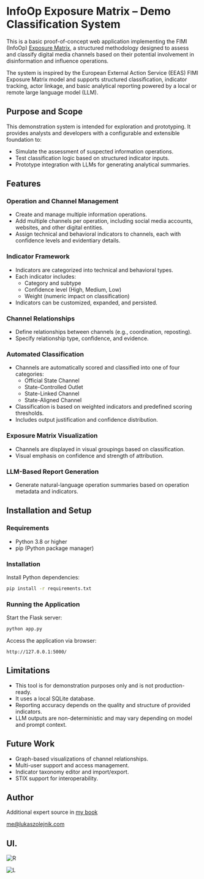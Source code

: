# InfoOp Exposure Matrix – Demo Classification System

This is a basic proof-of-concept web application implementing the FIMI (InfoOp) [Exposure Matrix](https://www.eeas.europa.eu/sites/default/files/documents/2025/EEAS-3nd-ThreatReport-March-2025-05-Digital-HD.pdf), a structured methodology designed to assess and classify digital media channels based on their potential involvement in disinformation and influence operations.

The system is inspired by the European External Action Service (EEAS) FIMI Exposure Matrix model and supports structured classification, indicator tracking, actor linkage, and basic analytical reporting powered by a local or remote large language model (LLM).

## Purpose and Scope

This demonstration system is intended for exploration and prototyping. It provides analysts and developers with a configurable and extensible foundation to:

- Simulate the assessment of suspected information operations.
- Test classification logic based on structured indicator inputs.
- Prototype integration with LLMs for generating analytical summaries.

## Features

### Operation and Channel Management

- Create and manage multiple information operations.
- Add multiple channels per operation, including social media accounts, websites, and other digital entities.
- Assign technical and behavioral indicators to channels, each with confidence levels and evidentiary details.

### Indicator Framework

- Indicators are categorized into technical and behavioral types.
- Each indicator includes:
  - Category and subtype
  - Confidence level (High, Medium, Low)
  - Weight (numeric impact on classification)
- Indicators can be customized, expanded, and persisted.

### Channel Relationships

- Define relationships between channels (e.g., coordination, reposting).
- Specify relationship type, confidence, and evidence.

### Automated Classification

- Channels are automatically scored and classified into one of four categories:
  - Official State Channel
  - State-Controlled Outlet
  - State-Linked Channel
  - State-Aligned Channel
- Classification is based on weighted indicators and predefined scoring thresholds.
- Includes output justification and confidence distribution.

### Exposure Matrix Visualization

- Channels are displayed in visual groupings based on classification.
- Visual emphasis on confidence and strength of attribution.

### LLM-Based Report Generation

- Generate natural-language operation summaries based on operation metadata and indicators.

## Installation and Setup

### Requirements

- Python 3.8 or higher
- pip (Python package manager)

### Installation

Install Python dependencies:

```bash
pip install -r requirements.txt
```

### Running the Application

Start the Flask server:

```bash
python app.py
```

Access the application via browser:

```
http://127.0.0.1:5000/
```
## Limitations

- This tool is for demonstration purposes only and is not production-ready.
- It uses a local SQLite database.
- Reporting accuracy depends on the quality and structure of provided indicators.
- LLM outputs are non-deterministic and may vary depending on model and prompt context.

## Future Work

- Graph-based visualizations of channel relationships.
- Multi-user support and access management.
- Indicator taxonomy editor and import/export.
- STIX support for interoperability.

## Author
Additional expert source in [my book](https://www.routledge.com/Propaganda-From-Disinformation-and-Influence-to-Operations-and-Information-Warfare/Olejnik/p/book/9781032813721)

me@lukaszolejnik.com

## UI.
![R](https://github.com/user-attachments/assets/492b00fd-774b-47fc-9c61-cbe390c50210)


![L](https://github.com/user-attachments/assets/3b7cfd83-c4c7-4538-9798-074c1ffa7619)

